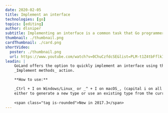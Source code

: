 ```yaml
---
date: 2020-02-05
title: Implement an interface
technologies: [go]
topics: [editing]
author: dlsniper
subtitle: Implementing an interface is a common task that Go programmers need to do
thumbnail: ./thumbnail.png
cardThumbnail: ./card.png
shortVideo:
  poster: ./thumbnail.png
  url: https://www.youtube.com/watch?v=0ChuCzfdcSE&list=PLM-t1Z4tbFflkIOaap4P-BV30ZrZwrDld&index=2
leadin: |
    GoLand offers the option to quickly implement an interface using the
    _Implement methods_ action.

    **How to use:**

    _Ctrl + I on Windows/Linux_ or _^ + I on macOS_, (capital i on all shortcuts), and then select
    either to generate a new type or use an existing type from the current file.
    
    <span class="tag is-rounded">New in 2017.3</span>
---
```

